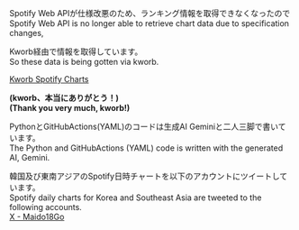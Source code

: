Spotify Web APIが仕様改悪のため、ランキング情報を取得できなくなったので  
Spotify Web API is no longer able to retrieve chart data due to specification changes,

Kworb経由で情報を取得しています。  
So these data is being gotten via kworb.

[Kworb Spotify Charts](https://kworb.net/spotify/)

**(kworb、本当にありがとう！)**  
**(Thank you very much, kworb!)**

PythonとGitHubActions(YAML)のコードは生成AI Geminiと二人三脚で書いています。  
The Python and GitHubActions (YAML) code is written with the generated AI, Gemini.

韓国及び東南アジアのSpotify日時チャートを以下のアカウントにツイートしています。  
Spotify daily charts for Korea and Southeast Asia are tweeted to the following accounts.  
[X - Maido18Go](https://x.com/Maido18go)
